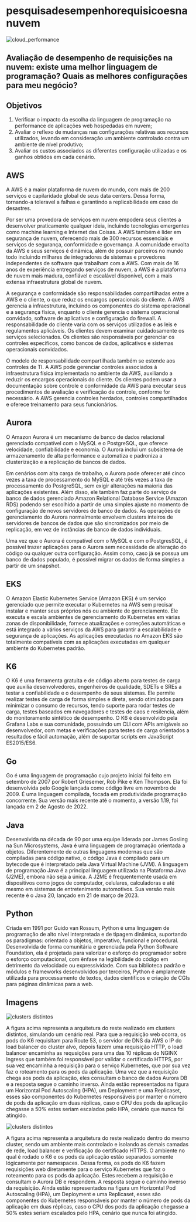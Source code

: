 # pesquisadesempenhorequisicoesnanuvem
![cloud_performance](https://user-images.githubusercontent.com/18330758/228921931-a9206b63-bbda-4ba4-a948-d9cbad828882.jpg)

## Avaliação de desempenho de requisições na nuvem: existe uma melhor linguagem de programação? Quais as melhores configurações para meu negócio?

## Objetivos

1. Verificar o impacto da escolha da linguagem de programação na performance de aplicações web hospedadas em nuvem;
2. Avaliar o reflexo de mudanças nas configurações relativas aos recursos utilizados, levando em consideração um ambiente controlado contra um ambiente de nível produtivo;
3. Avaliar os custos associados as diferentes configuração utilizadas e os ganhos obtidos em cada cenário.

## AWS

A AWS é a maior plataforma de nuvem do mundo, com mais de 200 serviços e capilaridade global de seus data centers. Dessa forma, tornando-a toleravel a falhas e garantindo a replicabilidade em caso de desastres.

Por ser uma provedora de serviços em nuvem empodera seus clientes a desenvolver praticamente qualquer ideia, incluindo tecnologias emergentes como machine learning e Internet das Coisas. A AWS também é líder em segurança de nuvem, oferecendo mais de 300 recursos essenciais e serviços de segurança, conformidade e governança. A comunidade envolta da AWS e seus serviços é dinâmica, além de possuir parceiros no mundo todo incluindo milhares de integradores de sistemas e provedores independentes de software que trabalham com a AWS. Com mais de 16 anos de experiência entregando serviços de nuvem, a AWS é a plataforma de nuvem mais madura, confiável e escalável disponível, com a mais extensa infraestrutura global de nuvem.

A segurança e conformidade são responsabilidades compartilhadas entre a AWS e o cliente, o que reduz os encargos operacionais do cliente. A AWS gerencia a infraestrutura, incluindo os componentes do sistema operacional e a segurança física, enquanto o cliente gerencia o sistema operacional convidado, software de aplicativos e configuração do firewall. A responsabilidade do cliente varia com os serviços utilizados e as leis e regulamentos aplicáveis. Os clientes devem examinar cuidadosamente os serviços selecionados. Os clientes são responsáveis por gerenciar os controles específicos, como bancos de dados, aplicativos e sistemas operacionais convidados.

O modelo de responsabilidade compartilhada também se estende aos controles de TI. A AWS pode gerenciar controles associados à infraestrutura física implementada no ambiente da AWS, auxiliando a reduzir os encargos operacionais do cliente. Os clientes podem usar a documentação sobre controle e conformidade da AWS para executar seus procedimentos de avaliação e verificação de controle, conforme for necessário. A AWS gerencia controles herdados, controles compartilhados e oferece treinamento para seus funcionários.

## Aurora

O Amazon Aurora é um mecanismo de banco de dados relacional gerenciado compatível com o MySQL e o PostgreSQL, que oferece velocidade, confiabilidade e economia. O Aurora inclui um subsistema de armazenamento de alta performance e automatiza e padroniza a clusterização e a replicação de bancos de dados.

Em cenários com alta carga de trabalho, o Aurora pode oferecer até cinco vezes a taxa de processamento do MySQL e até três vezes a taxa de processamento do PostgreSQL, sem exigir alterações na maioria das aplicações existentes. Além disso, ele também faz parte do serviço de banco de dados gerenciado Amazon Relational Database Service (Amazon RDS) podendo ser escolhido a partir de uma simples ajuste no momento de configuração de novos servidores de banco de dados. As operações de gerenciamento do Aurora normalmente envolvem clusters inteiros de servidores de bancos de dados que são sincronizados por meio de replicação, em vez de instâncias de banco de dados individuais.

Uma vez que o Aurora é compatível com o MySQL e com o PostgresSQL, é possível trazer aplicações para o Aurora sem necessidade de alteração do código ou qualquer outra configuração. Assim como, caso já se possua um banco de dados populado, é possível migrar os dados de forma simples a partir de um snapshot.

## EKS

O Amazon Elastic Kubernetes Service (Amazon EKS) é um serviço gerenciado que permite executar o Kubernetes na AWS sem precisar instalar e manter seus próprios nós ou ambiente de gerenciamento. Ele executa e escala ambientes de gerenciamento do Kubernetes em várias zonas de disponibilidade, fornece atualizações e correções automáticas e está integrado a vários serviços da AWS para garantir a escalabilidade e segurança de aplicações. As aplicações executadas no Amazon EKS são totalmente compatíveis com as aplicações executadas em qualquer ambiente do Kubernetes padrão.

## K6

O K6 é uma ferramenta gratuita e de código aberto para testes de carga que auxilia desenvolvedores, engenheiros de qualidade, SDETs e SREs a testar a confiabilidade e o desempenho de seus sistemas. Ele permite realizar testes de carga de forma simples e direta, sendo otimizados para minimizar o consumo de recursos, tendo suporte para rodar testes de carga, testes baseados em navegadores e testes de caos e resilencia, além do monitoramento sintético de desempenho. O K6 é desenvolvido pela Grafana Labs e sua comunidade, possuindo um CLI com APIs amigáveis ao desenvolvedor, com metas e verificações para testes de carga orientados a resultados e fácil automação, além de suportar scripts em JavaScript ES2015/ES6.

## Go

Go é uma linguagem de programação cujo projeto inicial foi feito em setembro de 2007 por Robert Griesemer, Rob Pike e Ken Thompson. Ela foi desenvolvida pelo Google lançada como código livre em novembro de 2009. É uma linguagem compilada, focada em produtividade programação concorrente. Sua versão mais recente até o momento, a versão 1.19, foi lançada em 2 de Agosto de 2022.

## Java

Desenvolvida na década de 90 por uma equipe liderada por James Gosling na Sun Microsystems, Java é uma linguagem de programação orientada a objetos. Diferentemente de outras linguagens modernas que são compiladas para código nativo, o código Java é compilado para um bytecode que é interpretado pela Java Virtual Machine (JVM). A linguagem de programação Java é a principal linguagem utilizada na Plataforma Java (J2ME), embora não seja a única. A J2ME é frequentemente usada em dispositivos como jogos de computador, celulares, calculadoras e até mesmo em sistemas de entretenimento automotivos. Sua versão mais recente é o Java 20, lançado em 21 de março de 2023.

## Python

Criada em 1991 por Guido van Rossum, Python é uma linguagem de programação de alto nível interpretada e de tipagem dinâmica, suportando os paradigmas: orientado a objetos, imperativo, funcional e procedural. Desenvolvida de forma comunitária e gerenciada pela Python Software Foundation, ela é projetada para valorizar o esforço do programador sobre o esforço computacional, com ênfase na legibilidade do código em detrimento da velocidade ou expressividade. Com sua biblioteca padrão e módulos e frameworks desenvolvidos por terceiros, Python é amplamente utilizada para processamento de textos, dados científicos e criação de CGIs para páginas dinâmicas para a web.


## Imagens


![clusters distintos](./img/clusters_distintos.png)

A figura acima representa a arquitetura do reste realizado em clusters distintos, simulando um cenário real. Para que a requisição web ocorra, os pods do K6 requisitam para Route 53, o servidor de DNS da AWS o IP do load balancer do cluster alvo, depois fazem uma requisição HTTP, o load balancer encaminha as requsições para uma das 10 réplicas do NGINX Ingress que também foi responsável por validar o certificado HTTPS, por sua vez encaminha a requisição para o serviço Kubernetes, que por sua vez faz o roteamento para os pods da aplicação. Uma vez que a requisição chega aos pods da aplicação, eles consultam o banco de dados Aurora DB e a resposta segue o caminho inverso. Ainda estão representados na figura um Horizontal Pod Autoscaling (HPA), um Deployment e uma Replicaset, esses são componentes do Kubernetes responsáveis por manter o número de pods da aplicação em duas réplicas, caso o CPU dos pods da aplicação chegasse a 50% estes seriam escalados pelo HPA, cenário que nunca foi atingido.

![clusters distintos](./img/mesmo_cluster.png)

A figura acima representa a arquitetura do reste realizado dentro do mesmo cluster, sendo um ambiente mais controlado e isolando as demais camadas de rede, load balancer e verificação do certificado HTTPS. O ambiente no qual é rodado o K6 e os pods da aplicação estão separados somente lógicamente por namespaces. Dessa forma, os pods do K6 fazem requisições web diretamente para o serviço Kubernetes que faz o roteamento para os pods da aplicação. Estes recebem a requisição e consultam o Aurora DB e respondem. A resposta segue o caminho inverso da requisição. Ainda estão representados na figura um Horizontal Pod Autoscaling (HPA), um Deployment e uma Replicaset, esses são componentes do Kubernetes responsáveis por manter o número de pods da aplicação em duas réplicas, caso o CPU dos pods da aplicação chegasse a 50% estes seriam escalados pelo HPA, cenário que nunca foi atingido.